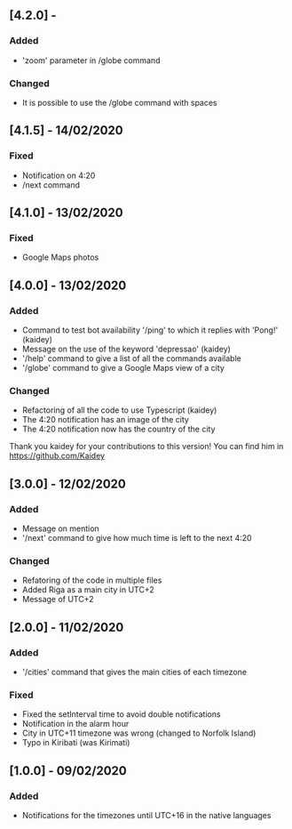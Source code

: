## [4.2.0] - 

### Added

- 'zoom' parameter in /globe command

### Changed

- It is possible to use the /globe command with spaces

## [4.1.5] - 14/02/2020

### Fixed

- Notification on 4:20
- /next command

## [4.1.0] - 13/02/2020

### Fixed

- Google Maps photos

## [4.0.0] - 13/02/2020

### Added

- Command to test bot availability '/ping' to which it replies with 'Pong!' (kaidey)
- Message on the use of the keyword 'depressao' (kaidey)
- '/help' command to give a list of all the commands available
- '/globe' command to give a Google Maps view of a city

### Changed

- Refactoring of all the code to use Typescript (kaidey)
- The 4:20 notification has an image of the city
- The 4:20 notification now has the country of the city

Thank you kaidey for your contributions to this version! You can find him in https://github.com/Kaidey

## [3.0.0] - 12/02/2020

### Added

- Message on mention
- '/next' command to give how much time is left to the next 4:20

### Changed

- Refatoring of the code in multiple files
- Added Riga as a main city in UTC+2
- Message of UTC+2

## [2.0.0] - 11/02/2020

### Added

- '/cities' command that gives the main cities of each timezone

### Fixed

- Fixed the setInterval time to avoid double notifications
- Notification in the alarm hour
- City in UTC+11 timezone was wrong (changed to Norfolk Island)
- Typo in Kiribati (was Kirimati)

## [1.0.0] - 09/02/2020

### Added

- Notifications for the timezones until UTC+16 in the native languages